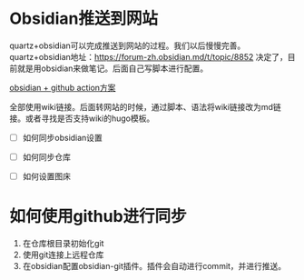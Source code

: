 # Obsidian推送到网站
quartz+obsidian可以完成推送到网站的过程。我们以后慢慢完善。
quartz+obsidian地址：https://forum-zh.obsidian.md/t/topic/8852
决定了，目前就是用obsidian来做笔记。后面自己写脚本进行配置。

[obsidian + github action方案](https://www.bilibili.com/video/BV18Y4y1H7Gu/?vd_source=64171f856db920efec690ac6c00f5cee)

全部使用wiki链接。后面转网站的时候，通过脚本、语法将wiki链接改为md链接。或者寻找是否支持wiki的hugo模板。

- [ ] 如何同步obsidian设置
- [ ] 如何同步仓库
- [ ] 如何设置图床


# 如何使用github进行同步
1. 在仓库根目录初始化git
2. 使用git连接上远程仓库
3. 在obsidian配置obsidian-git插件。插件会自动进行commit，并进行推送。
